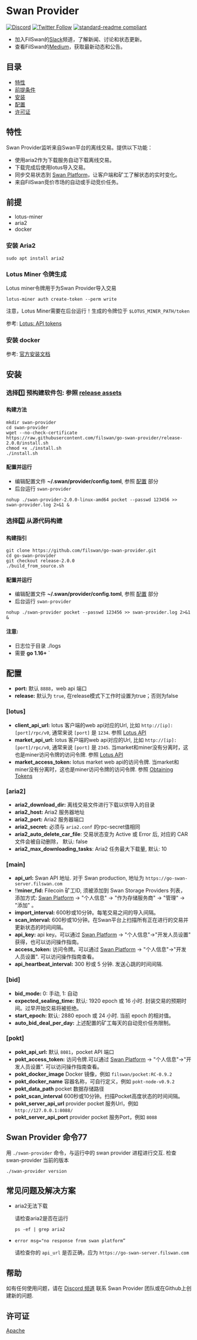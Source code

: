 # Swan Provider
[![Discord](https://img.shields.io/discord/770382203782692945?label=Discord&logo=Discord)](https://discord.gg/MSXGzVsSYf)
[![Twitter Follow](https://img.shields.io/twitter/follow/0xfilswan)](https://twitter.com/0xfilswan)
[![standard-readme compliant](https://img.shields.io/badge/readme%20style-standard-brightgreen.svg)](https://github.com/RichardLitt/standard-readme)

- 加入FilSwan的[Slack](https://filswan.slack.com)频道，了解新闻、讨论和状态更新。 
- 查看FilSwan的[Medium](https://filswan.medium.com)，获取最新动态和公告。

## 目录

- [特性](#Features)
- [前提条件](#Prerequisite)
- [安装](#Installation)
- [配置](#Config)
- [许可证](#license)

## 特性

Swan Provider监听来自Swan平台的离线交易。提供以下功能：

* 使用aria2作为下载服务自动下载离线交易。
* 下载完成后使用lotus导入交易。
* 同步交易状态到 [Swan Platform](https://www.filswan.com/)，让客户端和矿工了解状态的实时变化。
* 来自FilSwan竞价市场的自动或手动竞价任务。

## 前提
- lotus-miner
- aria2
- docker
### 安装 Aria2 
```shell
sudo apt install aria2
```
### Lotus Miner 令牌生成
Lotus miner令牌用于为Swan Provider导入交易
```shell
lotus-miner auth create-token --perm write
```
注意，Lotus Miner需要在后台运行！生成的令牌位于 `$LOTUS_MINER_PATH/token`

参考: [Lotus: API tokens](https://lotus.filecoin.io/reference/basics/api-access/)

### 安装 docker
参考: [官方安装文档](https://docs.docker.com/engine/install/)


## 安装
### 选择:one: **预构建软件包**: 参照 [release assets](https://github.com/filswan/go-swan-provider/releases)
####  构建方法
```shell
mkdir swan-provider
cd swan-provider
wget --no-check-certificate https://raw.githubusercontent.com/filswan/go-swan-provider/release-2.0.0/install.sh
chmod +x ./install.sh
./install.sh
```
#### 配置并运行
- 编辑配置文件 **~/.swan/provider/config.toml**, 参照 [配置](#Config) 部分
- 后台运行 `swan-provider` 

```
nohup ./swan-provider-2.0.0-linux-amd64 pocket --passwd 123456 >> swan-provider.log 2>&1 & 
```
### 选择:two: 从源代码构建
####  构建指引
```shell
git clone https://github.com/filswan/go-swan-provider.git
cd go-swan-provider
git checkout release-2.0.0
./build_from_source.sh
```
#### 配置并运行
- 编辑配置文件 **~/.swan/provider/config.toml**, 参照 [配置](#Config) 部分
- 后台运行 `swan-provider`

```
nohup ./swan-provider pocket --passwd 123456 >> swan-provider.log 2>&1 & 
```
#### 注意:
- 日志位于目录 ./logs
- 需要 **go 1.16+**
  `
## 配置
- **port:** 默认 `8888`，web api 端口
- **release:** 默认为 `true`, 在release模式下工作时设置为true；否则为false

### [lotus]
- **client_api_url:** lotus 客户端的web api对应的Url, 比如 `http://[ip]:[port]/rpc/v0`, 通常来说 `[port]` 是 `1234`. 参照 [Lotus API](https://docs.filecoin.io/reference/lotus-api/)
- **market_api_url:** lotus 客户端的web api对应的Url, 比如 `http://[ip]:[port]/rpc/v0`, 通常来说 `[port]` 是 `2345`. 当market和miner没有分离时，这也是miner访问令牌的访问令牌. 参照 [Lotus API](https://docs.filecoin.io/reference/lotus-api/)
- **market_access_token:** lotus market web api的访问令牌. 当market和miner没有分离时，这也是miner访问令牌的访问令牌. 参照 [Obtaining Tokens](https://docs.filecoin.io/build/lotus/api-tokens/#obtaining-tokens)

### [aria2]
- **aria2_download_dir:** 离线交易文件进行下载以供导入的目录
- **aria2_host:** Aria2 服务器地址
- **aria2_port:** Aria2 服务器端口
- **aria2_secret:** 必须与 `aria2.conf` 的rpc-secret值相同
- **aria2_auto_delete_car_file**: 交易状态变为 Active 或 Error 后, 对应的 CAR 文件会被自动删除， 默认: false
- **aria2_max_downloading_tasks**: Aria2 任务最大下载量, 默认: 10

### [main]
- **api_url:** Swan API 地址. 对于 Swan production, 地址为 `https://go-swan-server.filswan.com`
- :bangbang:**miner_fid:** Filecoin 矿工ID, 须被添加到 Swan Storage Providers 列表， 添加方式:  [Swan Platform](https://console.filswan.com/#/dashboard) -> "个人信息" -> "作为存储服务商" -> "管理" -> "添加" 。
- **import_interval:** 600秒或10分钟。每笔交易之间的导入间隔。
- **scan_interval:** 600秒或10分钟。在Swan平台上扫描所有正在进行的交易并更新状态的时间间隔。
- **api_key:** api key。可以通过 [Swan Platform](https://console.filswan.com/#/dashboard) -> "个人信息"->"开发人员设置" 获得，也可以访问操作指南。
- **access_token:** 访问令牌。可以通过 [Swan Platform](https://console.filswan.com/#/dashboard) -> "个人信息"->"开发人员设置". 可以访问操作指南查看。
- **api_heartbeat_interval:** 300 秒或 5 分钟. 发送心跳的时间间隔.

### [bid]
- **bid_mode:** 0: 手动, 1: 自动
- **expected_sealing_time:**  默认: 1920 epoch 或 16 小时. 封装交易的预期时间。过早开始交易将被拒绝。
- **start_epoch:** 默认: 2880 epoch 或 24 小时. 当前 epoch 的相对值。
- **auto_bid_deal_per_day:** 上述配置的矿工每天的自动竞价任务限制。


### [pokt]
- **pokt_api_url:** 默认 `8081`，pocket API 端口
- **pokt_access_token:** 访问令牌.可以通过 [Swan Platform](https://console.filswan.com/#/dashboard) -> "个人信息"->"开发人员设置". 可以访问操作指南查看。
- **pokt_docker_image** Docker 镜像，例如 `filswan/pocket:RC-0.9.2`
- **pokt_docker_name** 容器名称，可自行定义，例如 `pokt-node-v0.9.2`
- **pokt_data_path** pocket 数据存储路径
- **pokt_scan_interval** 600秒或10分钟。扫描Pocket高度状态的时间间隔。
- **pokt_server_api_url** provider pocket 服务Url，例如 `http://127.0.0.1:8088/`
- **pokt_server_api_port** provider pocket 服务Port，例如 `8088`

## Swan Provider 命令77
 用 `./swan-provider` 命令，与运行中的 swan provider 进程进行交互.
检查 swan-provider 当前的版本
```
./swan-provider version
```
## 常见问题及解决方案
* aria2无法下载

  请检查aria2是否在运行
  ```shell
  ps -ef | grep aria2
  ```

* `error msg="no response from swan platform”`

  请检查你的 `api_url` 是否正确，应为  `https://go-swan-server.filswan.com`
## 帮助

如有任何使用问题，请在 [Discord 频道](http://discord.com/invite/KKGhy8ZqzK) 联系 Swan Provider 团队或在Github上创建新的问题.

## 许可证

[Apache](https://github.com/filswan/go-swan-provider/blob/main/LICENSE)
